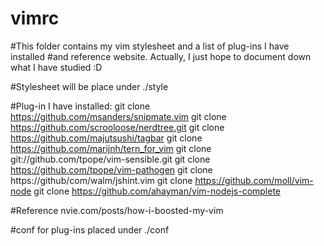 vimrc
=====
#This folder contains my vim stylesheet and a list of plug-ins I have installed 
#and reference website. Actually, I just hope to document down what I have studied :D


#Stylesheet will be place under ./style

#Plug-in I have installed: 
git clone https://github.com/msanders/snipmate.vim
git clone https://github.com/scrooloose/nerdtree.git
git clone https://github.com/majutsushi/tagbar
git clone https://github.com/marijnh/tern_for_vim
git clone git://github.com/tpope/vim-sensible.git
git clone https://github.com/tpope/vim-pathogen
git clone https://github/com/walm/jshint.vim
git clone https://github.com/moll/vim-node
git clone https://github.com/ahayman/vim-nodejs-complete

#Reference
nvie.com/posts/how-i-boosted-my-vim

#conf for plug-ins placed under ./conf

